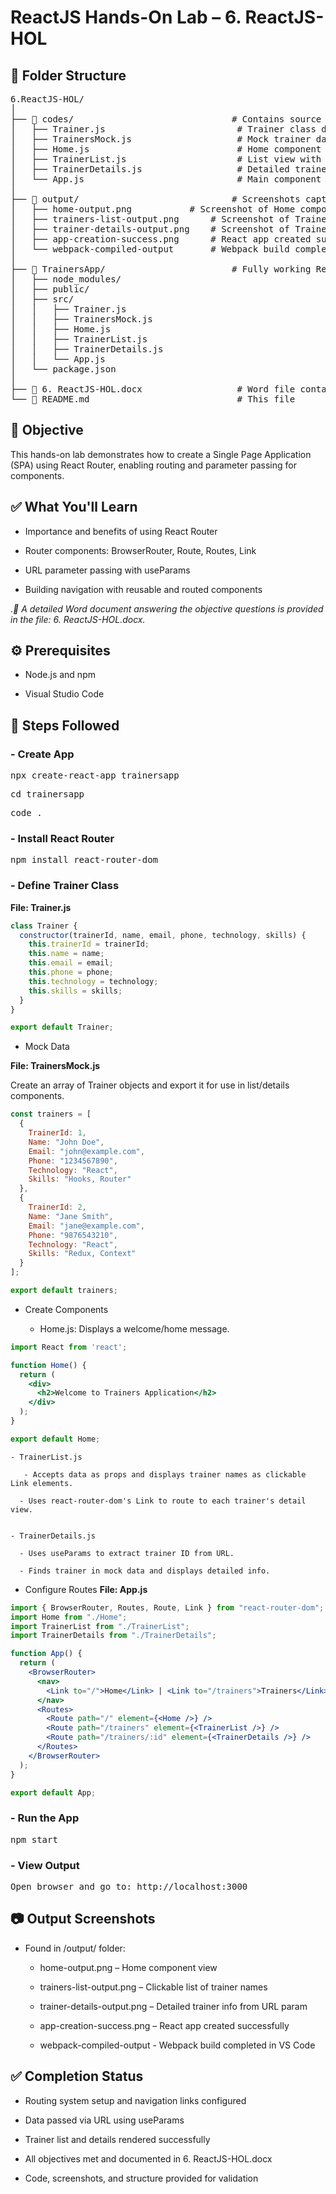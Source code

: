 # ReactJS Hands-On Lab – 6. ReactJS-HOL

## 📁 Folder Structure

<pre>6.ReactJS-HOL/
│
├── 📂 codes/                              # Contains source code components and mock data
│   ├── Trainer.js                         # Trainer class definition
│   ├── TrainersMock.js                    # Mock trainer data
│   ├── Home.js                            # Home component
│   ├── TrainerList.js                     # List view with navigation links
│   ├── TrainerDetails.js                  # Detailed trainer info using URL param
│   └── App.js                             # Main component with routing configuration
│
├── 📂 output/                             # Screenshots captured during execution
│   ├── home-output.png           # Screenshot of Home component
│   ├── trainers-list-output.png      # Screenshot of Trainers List
│   ├── trainer-details-output.png    # Screenshot of Trainer Details
│   ├── app-creation-success.png      # React app created successfully
│   └── webpack-compiled-output       # Webpack build completed in VS Code
│
├── 📂 TrainersApp/                        # Fully working React Router project
│   ├── node_modules/
│   ├── public/
│   ├── src/
│   │   ├── Trainer.js
│   │   ├── TrainersMock.js
│   │   ├── Home.js
│   │   ├── TrainerList.js
│   │   ├── TrainerDetails.js
│   │   └── App.js
│   └── package.json
│
├── 📄 6. ReactJS-HOL.docx                  # Word file containing answers to objective questions  
└── 📄 README.md                            # This file</pre>

## 📌 Objective
This hands-on lab demonstrates how to create a Single Page Application (SPA) using React Router, enabling routing and parameter passing for components.

## ✅ What You'll Learn

- Importance and benefits of using React Router

- Router components: BrowserRouter, Route, Routes, Link

- URL parameter passing with useParams

- Building navigation with reusable and routed components

.*📝 A detailed Word document answering the objective questions is provided in the file: 6. ReactJS-HOL.docx.*

## ⚙️ Prerequisites

- Node.js and npm

- Visual Studio Code

## 🚀 Steps Followed

### - Create App
<pre>npx create-react-app trainersapp</pre>
<pre>cd trainersapp</pre>
<pre>code .</pre>

### - Install React Router
<pre>npm install react-router-dom</pre>

### - Define Trainer Class
****File: Trainer.js****
```jsx
class Trainer {
  constructor(trainerId, name, email, phone, technology, skills) {
    this.trainerId = trainerId;
    this.name = name;
    this.email = email;
    this.phone = phone;
    this.technology = technology;
    this.skills = skills;
  }
}

export default Trainer;
```
- Mock Data
  
****File: TrainersMock.js****
  
Create an array of Trainer objects and export it for use in list/details components.
```jsx
const trainers = [
  {
    TrainerId: 1,
    Name: "John Doe",
    Email: "john@example.com",
    Phone: "1234567890",
    Technology: "React",
    Skills: "Hooks, Router"
  },
  {
    TrainerId: 2,
    Name: "Jane Smith",
    Email: "jane@example.com",
    Phone: "9876543210",
    Technology: "React",
    Skills: "Redux, Context"
  }
];

export default trainers;
```
- Create Components

    - Home.js: Displays a welcome/home message.
```jsx
import React from 'react';

function Home() {
  return (
    <div>
      <h2>Welcome to Trainers Application</h2>
    </div>
  );
}

export default Home;
```

    - TrainerList.js

       - Accepts data as props and displays trainer names as clickable Link elements.

      - Uses react-router-dom's Link to route to each trainer's detail view.


    - TrainerDetails.js

      - Uses useParams to extract trainer ID from URL.

      - Finds trainer in mock data and displays detailed info.

- Configure Routes
****File: App.js****
```jsx
import { BrowserRouter, Routes, Route, Link } from "react-router-dom";
import Home from "./Home";
import TrainerList from "./TrainerList";
import TrainerDetails from "./TrainerDetails";

function App() {
  return (
    <BrowserRouter>
      <nav>
        <Link to="/">Home</Link> | <Link to="/trainers">Trainers</Link>
      </nav>
      <Routes>
        <Route path="/" element={<Home />} />
        <Route path="/trainers" element={<TrainerList />} />
        <Route path="/trainers/:id" element={<TrainerDetails />} />
      </Routes>
    </BrowserRouter>
  );
}

export default App;
```
### - Run the App
<pre>npm start</pre>

### - View Output
<pre>Open browser and go to: http://localhost:3000</pre>

## 📷 Output Screenshots

- Found in /output/ folder:

    - home-output.png – Home component view

    - trainers-list-output.png – Clickable list of trainer names

    - trainer-details-output.png – Detailed trainer info from URL param
    
    - app-creation-success.png – React app created successfully

    - webpack-compiled-output - Webpack build completed in VS Code


## ✅ Completion Status

- Routing system setup and navigation links configured

- Data passed via URL using useParams

- Trainer list and details rendered successfully

- All objectives met and documented in 6. ReactJS-HOL.docx

- Code, screenshots, and structure provided for validation

